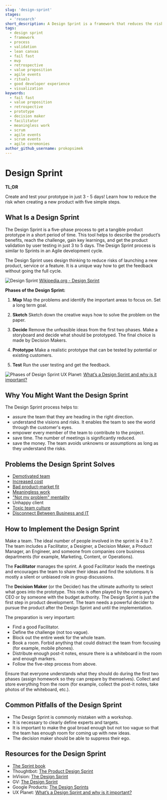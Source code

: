 ```yaml
---
slug: 'design-sprint'
stages:
  - 'research'
short_description: A Design Sprint is a framework that reduces the risks associated with product development. It is an intense process done by a small team in just 3 - 5 days.
tags:
  - design sprint
  - framework
  - process
  - validation
  - lean canvas
  - fail fast
  - mvp
  - retrospective
  - value proposition
  - agile events
  - rituals
  - good developer experience
  - visualization
keywords:
  - fail fast
  - value proposition
  - retrospective
  - prototype
  - decision maker
  - facilitator
  - meaningless work
  - scrum
  - agile events
  - scrum events
  - agile ceremonies
author_github_username: prokopsimek
---
```


# Design Sprint

**TL;DR**

Create and test your prototype in just 3 - 5 days! Learn how to reduce the risk when creating a new product with five simple steps.

## What Is a Design Sprint

The Design Sprint is a five-phase process to get a tangible product prototype in a short period of time. This tool helps to describe the product’s benefits, reach the challenge, gain key learnings, and get the product validation by user testing in just 3 to 5 days. The Design Sprint process is similar to Sprints in an Agile development cycle.

The Design Sprint uses design thinking to reduce risks of launching a new product, service or a feature. It is a unique way how to get the feedback without going the full cycle.

![Design Sprint](/files/design_sprint.png)
[Wikipedia.org - Design Sprint](https://en.wikipedia.org/wiki/Design_sprint)

**Phases of the Design Sprint:**

1. **Map**
   Map the problems and identify the important areas to focus on. Set a long term goal.

2. **Sketch**
   Sketch down the creative ways how to solve the problem on the paper.

3. **Decide**
   Remove the unfeasible ideas from the first two phases. Make a storyboard and decide what should be prototyped. The final choice is made by Decision Makers.

4. **Prototype**
   Make a realistic prototype that can be tested by potential or existing customers.

5. **Test**
   Run the user testing and get the feedback.

![Phases of Design Sprint](/files/design_sprint_phases.jpeg)
UX Planet: [What’s a Design Sprint and why is it important?](https://uxplanet.org/whats-a-design-sprint-and-why-is-it-important-f7b826651e09)

## Why You Might Want the Design Sprint

The Design Sprint process helps to:

- assure the team that they are heading in the right direction.
- understand the visions and risks. It enables the team to see the world through the customer's eyes.
- empower every member of the team to contribute to the project.
- save time. The number of meetings is significantly reduced.
- save the money. The team avoids unknowns or assumptions as long as they understand the risks.

## Problems the Design Sprint Solves

- [Demotivated team](/problems/demotivated-team)
- [Increased cost](/problems/increased-cost)
- [Bad product-market fit](/problems/bad-product-market-fit)
- [Meaningless work](/problems/meaningless-work)
- ["Not my problem" mentality](/problems/not-my-problem-mentality)
- Unhappy client
- [Toxic team culture](/problems/toxic-team-culture)
- [Disconnect Between Business and IT](/problems/disconnect-between-business-and-it)

## How to Implement the Design Sprint

Make a team. The ideal number of people involved in the sprint is 4 to 7. The team includes a Facilitator, a Designer, a Decision Maker, a Product Manager, an Engineer, and someone from companies core business departments (for example, Marketing, Content, or Operations).

The **Facilitator** manages the sprint. A good Facilitator leads the meetings and encourages the team to share their ideas and find the solutions. It is mostly a silent or unbiased role in group discussions.

The **Decision Maker** (or the Decider) has the ultimate authority to select what goes into the prototype. This role is often played by the company’s CEO or by someone with the budget authority. The Design Sprint is just the first step in product development. The team needs a powerful decider to pursue the product after the Design Sprint and until the implementation.

The preparation is very important:

- Find a good Facilitator.
- Define the challenge (not too vague).
- Block out the entire week for the whole team.
- Book a room. Forbid anything that could distract the team from focusing (for example, mobile phones).
- Distribute enough post-it notes, ensure there is a whiteboard in the room and enough markers.
- Follow the five-step process from above.

Ensure that everyone understands what they should do during the first two phases (assign homework so they can prepare by themselves). Collect and store everything from the room (for example, collect the post-it notes, take photos of the whiteboard, etc.).

## Common Pitfalls of the Design Sprint

- The Design Sprint is commonly mistaken with a workshop.
- It is necessary to clearly define experts and targets.
- It is important to make the goal broad enough but not too vague so that the team has enough room for coming up with new ideas.
- The decision maker should be able to suppress their ego.

## Resources for the Design Sprint

- [The Sprint book](https://www.thesprintbook.com/)
- Thoughtbot: [The Product Design Sprint](https://thoughtbot.com/blog/the-product-design-sprint)
- InVision: [The Design Sprint](https://www.invisionapp.com/design-defined/design-sprint)
- GV: [The Design Sprint](https://www.gv.com/sprint/)
- Google Products: [The Design Sprints](https://designsprintkit.withgoogle.com/introduction/overview)
- UX Planet: [What’s a Design Sprint and why is it important?](https://uxplanet.org/whats-a-design-sprint-and-why-is-it-important-f7b826651e09)
